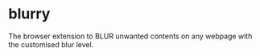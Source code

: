 # blurry
The browser extension to BLUR unwanted contents on any webpage with the customised blur level.
